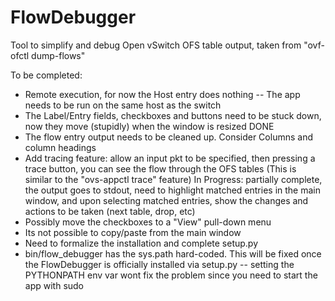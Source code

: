 FlowDebugger
============

Tool to simplify and debug Open vSwitch OFS table output, taken from "ovf-ofctl dump-flows"

To be completed:
- Remote execution, for now the Host entry does nothing
	-- The app needs to be run on the same host as the switch
- The Label/Entry fields, checkboxes and buttons need to be stuck down, now they move (stupidly) when the window is resized
	DONE
- The flow entry output needs to be cleaned up. Consider Columns and column headings
- Add tracing feature: allow an input pkt to be specified, then pressing a trace button, you can see the flow through the OFS tables
  (This is similar to the "ovs-appctl trace" feature)
        In Progress: partially complete, the output goes to stdout, need to highlight matched entries in the main window, and upon 
                     selecting matched entries, show the changes and actions to be taken (next table, drop, etc)
- Possibly move the checkboxes to a "View" pull-down menu
- Its not possible to copy/paste from the main window
- Need to formalize the installation and complete setup.py
- bin/flow_debugger has the sys.path hard-coded. This will be fixed once the FlowDebugger is officially installed via setup.py
	-- setting the PYTHONPATH env var wont fix the problem since you need to start the app with sudo
